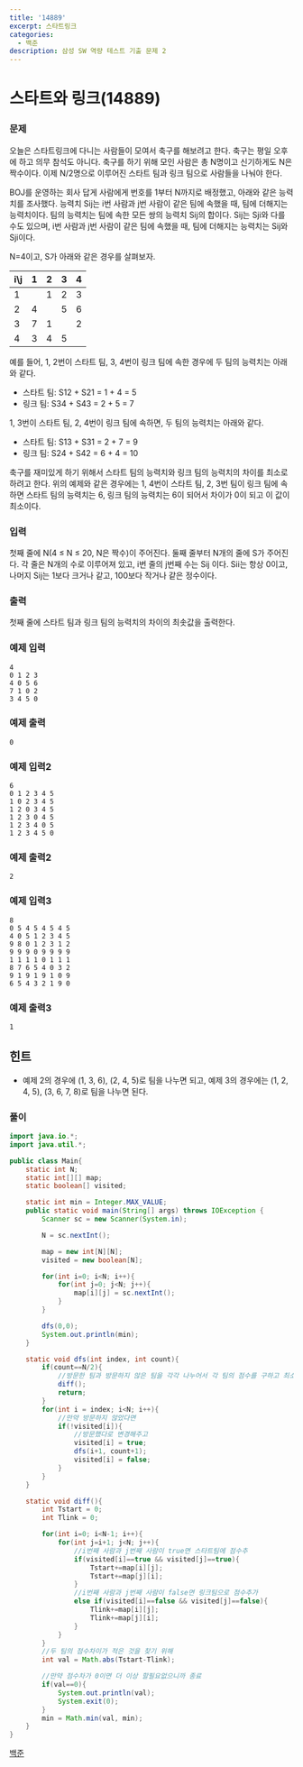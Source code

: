 ```yaml
---
title: '14889'
excerpt: 스타트링크
categories:
  - 백준
description: 삼성 SW 역량 테스트 기출 문제 2
---
```


# 스타트와 링크\(14889\)

### 문제

오늘은 스타트링크에 다니는 사람들이 모여서 축구를 해보려고 한다. 축구는 평일 오후에 하고 의무 참석도 아니다. 축구를 하기 위해 모인 사람은 총 N명이고 신기하게도 N은 짝수이다. 이제 N/2명으로 이루어진 스타트 팀과 링크 팀으로 사람들을 나눠야 한다.

BOJ를 운영하는 회사 답게 사람에게 번호를 1부터 N까지로 배정했고, 아래와 같은 능력치를 조사했다. 능력치 Sij는 i번 사람과 j번 사람이 같은 팀에 속했을 때, 팀에 더해지는 능력치이다. 팀의 능력치는 팀에 속한 모든 쌍의 능력치 Sij의 합이다. Sij는 Sji와 다를 수도 있으며, i번 사람과 j번 사람이 같은 팀에 속했을 때, 팀에 더해지는 능력치는 Sij와 Sji이다.

N=4이고, S가 아래와 같은 경우를 살펴보자.

| i\j | 1 | 2 | 3 | 4 |
| :--- | :--- | :--- | :--- | :--- |
| 1 |  | 1 | 2 | 3 |
| 2 | 4 |  | 5 | 6 |
| 3 | 7 | 1 |  | 2 |
| 4 | 3 | 4 | 5 |  |

예를 들어, 1, 2번이 스타트 팀, 3, 4번이 링크 팀에 속한 경우에 두 팀의 능력치는 아래와 같다.

* 스타트 팀: S12 + S21 = 1 + 4 = 5
* 링크 팀: S34 + S43 = 2 + 5 = 7

1, 3번이 스타트 팀, 2, 4번이 링크 팀에 속하면, 두 팀의 능력치는 아래와 같다.

* 스타트 팀: S13 + S31 = 2 + 7 = 9
* 링크 팀: S24 + S42 = 6 + 4 = 10

축구를 재미있게 하기 위해서 스타트 팀의 능력치와 링크 팀의 능력치의 차이를 최소로 하려고 한다. 위의 예제와 같은 경우에는 1, 4번이 스타트 팀, 2, 3번 팀이 링크 팀에 속하면 스타트 팀의 능력치는 6, 링크 팀의 능력치는 6이 되어서 차이가 0이 되고 이 값이 최소이다.

### 입력

첫째 줄에 N\(4 ≤ N ≤ 20, N은 짝수\)이 주어진다. 둘째 줄부터 N개의 줄에 S가 주어진다. 각 줄은 N개의 수로 이루어져 있고, i번 줄의 j번째 수는 Sij 이다. Sii는 항상 0이고, 나머지 Sij는 1보다 크거나 같고, 100보다 작거나 같은 정수이다.

### 출력

첫째 줄에 스타트 팀과 링크 팀의 능력치의 차이의 최솟값을 출력한다.

### 예제 입력

```text
4
0 1 2 3
4 0 5 6
7 1 0 2
3 4 5 0
```

### 예제 출력

```text
0
```

### 예제 입력2

```text
6
0 1 2 3 4 5
1 0 2 3 4 5
1 2 0 3 4 5
1 2 3 0 4 5
1 2 3 4 0 5
1 2 3 4 5 0
```

### 예제 출력2

```text
2
```

### 예제 입력3

```text
8
0 5 4 5 4 5 4 5
4 0 5 1 2 3 4 5
9 8 0 1 2 3 1 2
9 9 9 0 9 9 9 9
1 1 1 1 0 1 1 1
8 7 6 5 4 0 3 2
9 1 9 1 9 1 0 9
6 5 4 3 2 1 9 0
```

### 예제 출력3

```text
1
```

## 힌트

* 예제 2의 경우에 \(1, 3, 6\), \(2, 4, 5\)로 팀을 나누면 되고, 예제 3의 경우에는 \(1, 2, 4, 5\), \(3, 6, 7, 8\)로 팀을 나누면 된다.

### 풀이

```java
import java.io.*;
import java.util.*;

public class Main{
    static int N;
    static int[][] map;
    static boolean[] visited;

    static int min = Integer.MAX_VALUE;
    public static void main(String[] args) throws IOException {
        Scanner sc = new Scanner(System.in);

        N = sc.nextInt();

        map = new int[N][N];
        visited = new boolean[N];

        for(int i=0; i<N; i++){
            for(int j=0; j<N; j++){
                map[i][j] = sc.nextInt();
            }
        }

        dfs(0,0);
        System.out.println(min);
    }

    static void dfs(int index, int count){
        if(count==N/2){
            //방문한 팀과 방문하지 않은 팀을 각각 나누어서 각 팀의 점수를 구하고 최소값탐색
            diff();
            return;
        }
        for(int i = index; i<N; i++){
            //만약 방문하지 않았다면
            if(!visited[i]){
                //방문했다로 변경해주고
                visited[i] = true;
                dfs(i+1, count+1);
                visited[i] = false;
            }
        }
    }

    static void diff(){
        int Tstart = 0;
        int Tlink = 0;

        for(int i=0; i<N-1; i++){
            for(int j=i+1; j<N; j++){
                //i번째 사람과 j번째 사람이 true면 스타트팀에 점수추
                if(visited[i]==true && visited[j]==true){
                    Tstart+=map[i][j];
                    Tstart+=map[j][i];
                }
                //i번째 사람과 j번째 사람이 false면 링크팀으로 점수추가
                else if(visited[i]==false && visited[j]==false){
                    Tlink+=map[i][j];
                    Tlink+=map[j][i];
                }
            }
        }
        //두 팀의 점수차이가 적은 것을 찾기 위해
        int val = Math.abs(Tstart-Tlink);

        //만약 점수차가 0이면 더 이상 할필요없으니까 종료
        if(val==0){
            System.out.println(val);
            System.exit(0);
        }
        min = Math.min(val, min);
    }
}
```

[백준](https://www.acmicpc.net/problem/14889)

